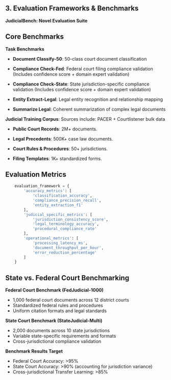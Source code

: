 ## 3.  Evaluation Frameworks & Benchmarks

**JudicialBench: Novel Evaluation Suite**

## Core Benchmarks

**Task Benchmarks**

- **Document Classify-50**:
    50-class court document classification

- **Compliance Check-Fed**:
    Federal court filing compliance validation
    (Includes confidence score + domain expert validation)

- **Compliance Check-State**:
    State jurisdiction-specific compliance validation
    (Includes confidence score + domain expert validation)

- **Entity Extract-Legal**:
    Legal entity recognition and relationship mapping

- **Summarize Legal**:
    Coherent summarization of complex legal documents

**Judicial Training Corpus**: Sources include: PACER + Courtlistener bulk data

- **Public Court Records**: 2M+ documents.

- **Legal Precedents**: 500K+ case law documents.

- **Court Rules & Procedures**: 50+ jurisdictions.

- **Filing Templates**: 1K+ standardized forms.

## Evaluation Metrics

```python
    evaluation_framework = {
        'accuracy_metrics': [
            'classification_accuracy',
            'compliance_precision_recall',
            'entity_extraction_f1'
        ],
        'judicial_specific_metrics': [
            'jurisdiction_consistency_score',
            'legal_terminology_accuracy',
            'procedural_compliance_rate'
        ],
        'operational_metrics': [
            'processing_latency_ms',
            'document_throughput_per_hour',
            'error_reduction_percentage'
        ]
    }
```

## State vs. Federal Court Benchmarking

**Federal Court Benchmark (FedJudicial-1000)**

- 1,000 federal court documents across 12 district courts
- Standardized federal rules and procedures
- Uniform citation formats and legal standards

**State Court Benchmark (StateJudicial-Multi)**

- 2,000 documents across 10 state jurisdictions
- Variable state-specific requirements and formats
- Cross-jurisdictional compliance validation

**Benchmark Results Target**

- Federal Court Accuracy: >95%
- State Court Accuracy: >90% (accounting for jurisdiction variance)
- Cross-jurisdictional Transfer Learning: >85%